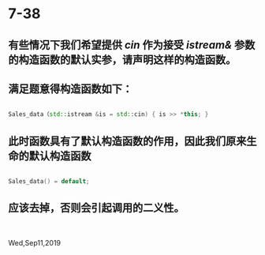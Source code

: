# 7-38

## 有些情况下我们希望提供 _cin_ 作为接受 _istream&_ 参数的构造函数的默认实参，请声明这样的构造函数。

## 满足题意得构造函数如下：

```c++

Sales_data（std::istream &is = std::cin) { is >> *this; }

```

## 此时函数具有了默认构造函数的作用，因此我们原来生命的默认构造函数

```c++

Sales_data() = default;

```

## 应该去掉，否则会引起调用的二义性。

&nbsp;

Wed,Sep11,2019